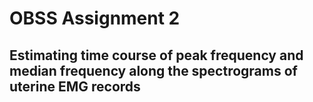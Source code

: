 # OBSS Assignment 2
## Estimating time course of peak frequency and median frequency along the spectrograms of uterine EMG records